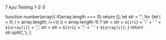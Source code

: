 7 kyu
Testing 1-2-3

function number(array){
if(array.length === 0) return [];
let str = '';
for (let i = 0; i < array.length; i++){
 (i < array.length-1) ? str = str + `${i+1}` + ':' + ' ' + `${array[i]}` + ',':
                        str = str + `${i+1}` + ':' + ' ' + `${array[i]}`;
}
return str.split(',');
}
